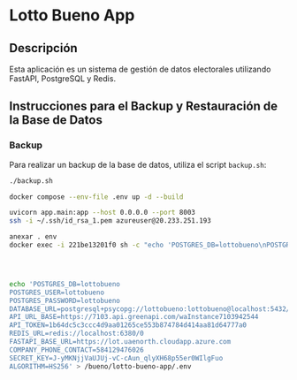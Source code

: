 # Lotto Bueno App

## Descripción

Esta aplicación es un sistema de gestión de datos electorales utilizando FastAPI, PostgreSQL y Redis.

## Instrucciones para el Backup y Restauración de la Base de Datos

### Backup

Para realizar un backup de la base de datos, utiliza el script `backup.sh`:

```bash
./backup.sh

docker compose --env-file .env up -d --build

uvicorn app.main:app --host 0.0.0.0 --port 8003
ssh -i ~/.ssh/id_rsa_1.pem azureuser@20.233.251.193

anexar . env 
docker exec -i 221be13201f0 sh -c "echo 'POSTGRES_DB=lottobueno\nPOSTGRES_USER=lottobueno\nPOSTGRES_PASSWORD=lottobueno\nDATABASE_URL=postgresql+psycopg://lottobueno:lottobueno@localhost:5432/lottobueno\nAPI_URL_BASE=https://7103.api.greenapi.com/waInstance7103942544\nAPI_TOKEN=1b64dc5c3ccc4d9aa01265ce553b874784d414aa81d64777a0\nREDIS_URL=redis://localhost:6380/0\nFASTAPI_BASE_URL=https://lot.uaenorth.cloudapp.azure.com\nCOMPANY_PHONE_CONTACT=584129476026\nSECRET_KEY=J-yMKNjjVaUJUj-vC-cAun_qlyXH68p55er0WIlgFuo\nALGORITHM=HS256' > /app/.env"




echo 'POSTGRES_DB=lottobueno
POSTGRES_USER=lottobueno
POSTGRES_PASSWORD=lottobueno
DATABASE_URL=postgresql+psycopg://lottobueno:lottobueno@localhost:5432/lottobueno
API_URL_BASE=https://7103.api.greenapi.com/waInstance7103942544
API_TOKEN=1b64dc5c3ccc4d9aa01265ce553b874784d414aa81d64777a0
REDIS_URL=redis://localhost:6380/0
FASTAPI_BASE_URL=https://lot.uaenorth.cloudapp.azure.com
COMPANY_PHONE_CONTACT=584129476026
SECRET_KEY=J-yMKNjjVaUJUj-vC-cAun_qlyXH68p55er0WIlgFuo
ALGORITHM=HS256' > /bueno/lotto-bueno-app/.env


```
